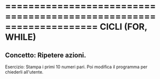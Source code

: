 ====================================================================
                          CICLI (FOR, WHILE)
====================================================================
Concetto: Ripetere azioni.
--------------------------------------------------------------------
Esercizio: Stampa i primi 10 numeri pari.
           Poi modifica il programma per chiederli all'utente.
